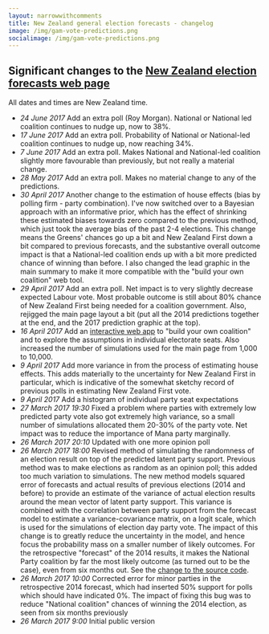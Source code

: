```yaml
---
layout: narrowwithcomments
title: New Zealand general election forecasts - changelog
image: /img/gam-vote-predictions.png
socialimage: /img/gam-vote-predictions.png
---
```

<p></p>

## Significant changes to the [New Zealand election forecasts web page](/elections/elections.html)

All dates and times are New Zealand time.

- *24 June 2017* Add an extra poll (Roy Morgan).  National or National led coalition continues to nudge up, now to 38%.
- *17 June 2017* Add an extra poll. Probability of National or National-led coalition continues to nudge up, now reaching 34%.
- *7 June 2017* Add an extra poll.  Makes National and National-led coalition slightly more favourable than previously, but not really a material change.
- *28 May 2017* Add an extra poll.  Makes no material change to any of the predictions. 
- *30 April 2017* Another change to the estimation of house effects (bias by polling firm - party combination).  I've now switched over to a Bayesian approach with an informative prior, which has the effect of shrinking these estimated biases towards zero compared to the previous method, which just took the average bias of the past 2-4 elections.  This change means the Greens' chances go up a bit and New Zealand First down a bit compared to previous forecasts, and the substantive overall outcome impact is that a National-led coalition ends up with a bit more predicted chance of winning than before.  I also changed the lead graphic in the main summary to make it more compatible with the "build your own coalition" web tool.
- *29 April 2017* Add an extra poll.  Net impact is to very slightly decrease expected Labour vote.  Most probable outcome is still about 80% chance of New Zealand First being needed for a coalition government.  Also, rejigged the main page layout a bit (put all the 2014 predictions together at the end, and the 2017 prediction graphic at the top).
- *16 April 2017* Add an [interactive web app](https://ellisp.shinyapps.io/nz-election-2017/) to "build your own coalition" and to explore the assumptions in individual electorate seats.  Also increased the number of simulations used for the main page from 1,000 to 10,000.
- *9 April 2017* Add more variance in from the process of estimating house effects.  This adds materially to the uncertainty for New Zealand First in particular, which is indicative of the somewhat sketchy record of previous polls in estimating New Zealand First vote.
- *9 April 2017* Add a histogram of individual party seat expectations
- *27 March 2017 19:30* Fixed a problem where parties with extremely low predicted party vote also got extremely high variance, so a small number of simulations allocated them 20-30% of the party vote.  Net impact was to reduce the importance of Mana party marginally.
- *26 March 2017 20:10* Updated with one more opinion poll
- *26 March 2017 18:00* Revised method of simulating the randomness of an election result on top of the predicted latent party support.  Previous method was to make elections as random as an opinion poll; this added too much variation to simulations.  The new method models squared error of forecasts and actual results of previous elections (2014 and before) to provide an estimate of the variance of actual election results around the mean vector of latent party support.  This variance is combined with the correlation between party support from the forecast model to estimate a variance-covariance matrix, on a logit scale, which is used for the simulations of election day party vote.  The impact of this change is to greatly reduce the uncertainty in the model, and hence focus the probability mass on a smaller number of likely outcomes.  For the retrospective "forecast" of the 2014 results, it makes the National Party coalition by far the most likely outcome (as turned out to be the case), even from six months out.  See the [change to the source code](https://github.com/ellisp/nz-election-forecast/commit/5f64a509e10c8ef51ec6538ca9626c0f33c4b1e7).
- *26 March 2017 10:00* Corrected error for minor parties in the retrospective 2014 forecast, which had inserted 50% support for polls which should have indicated 0%.  The impact of fixing this bug was to reduce "National coalition" chances of winning the 2014 election, as seen from six months previously
- *26 March 2017 9:00* Initial public version